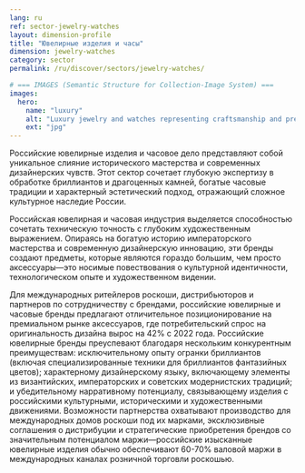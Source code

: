 ```yaml
---
lang: ru
ref: sector-jewelry-watches
layout: dimension-profile
title: "Ювелирные изделия и часы"
dimension: jewelry-watches
category: sector
permalink: /ru/discover/sectors/jewelry-watches/

# === IMAGES (Semantic Structure for Collection-Image System) ===
images:
  hero:
    name: "luxury"
    alt: "Luxury jewelry and watches representing craftsmanship and premium design"
    ext: "jpg"
---
```


Российские ювелирные изделия и часовое дело представляют собой уникальное слияние исторического мастерства и современных дизайнерских чувств. Этот сектор сочетает глубокую экспертизу в обработке бриллиантов и драгоценных камней, богатые часовые традиции и характерный эстетический подход, отражающий сложное культурное наследие России.

Российская ювелирная и часовая индустрия выделяется способностью сочетать техническую точность с глубоким художественным выражением. Опираясь на богатую историю императорского мастерства и современную дизайнерскую инновацию, эти бренды создают предметы, которые являются гораздо большим, чем просто аксессуары—это носимые повествования о культурной идентичности, технологическом опыте и художественном видении.

Для международных ритейлеров роскоши, дистрибьюторов и партнеров по сотрудничеству с брендами, российские ювелирные и часовые бренды предлагают отличительное позиционирование на премиальном рынке аксессуаров, где потребительский спрос на оригинальность дизайна вырос на 42% с 2022 года. Российские ювелирные бренды преуспевают благодаря нескольким конкурентным преимуществам: исключительному опыту огранки бриллиантов (включая специализированные техники для бриллиантов фантазийных цветов); характерному дизайнерскому языку, включающему элементы из византийских, императорских и советских модернистских традиций; и убедительному нарративному потенциалу, связывающему изделия с российскими культурными, историческими и художественными движениями. Возможности партнерства охватывают производство для международных домов роскоши под их марками, эксклюзивные соглашения о дистрибуции и стратегические приобретения брендов со значительным потенциалом маржи—российские изысканные ювелирные изделия обычно обеспечивают 60-70% валовой маржи в международных каналах розничной торговли роскошью.
